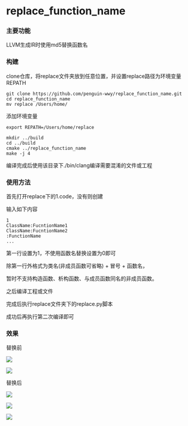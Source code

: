 # replace_function_name

### 主要功能

LLVM生成IR时使用md5替换函数名

### 构建

clone仓库，将replace文件夹放到任意位置，并设置replace路径为环境变量REPATH


```
git clone https://github.com/penguin-wwy/replace_function_name.git
cd replace_function_name
mv replace /Users/home/
```

添加环境变量

```
export REPATH=/Users/home/replace
```

```
mkdir ../build
cd ../build
cmake ../replace_function_name
make -j 4
```

编译完成后使用该目录下./bin/clang编译需要混淆的文件或工程

### 使用方法

首先打开replace下的1.code，没有则创建

输入如下内容

```
1
ClassName:FucntionName1
ClassName:FucntionName2
:FunctionName
...
```

第一行设置为1，不使用函数名替换设置为0即可

除第一行外格式为类名(非成员函数可省略) + 冒号 + 函数名，

暂时不支持构造函数、析构函数、与成员函数同名的非成员函数。

之后编译工程或文件

完成后执行replace文件夹下的replace.py脚本

成功后再执行第二次编译即可

### 效果

替换前

![](./photo/define1.png)

![](./photo/call1.png)

替换后

![](./photo/define2.png)

![](./photo/call2.png)

![](./photo/ida.png)
